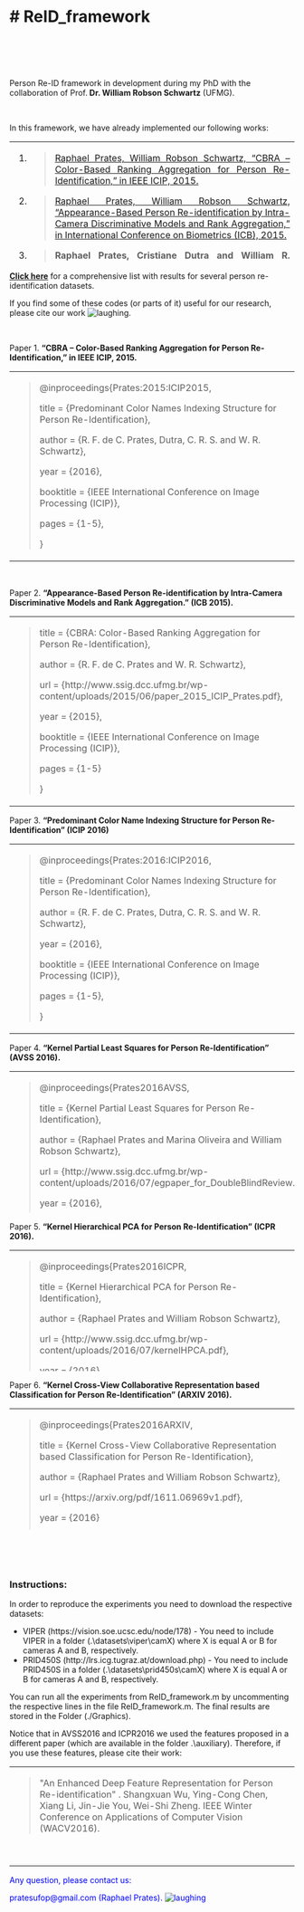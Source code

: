 <h1><strong># ReID_framework </strong></h1>
<h1>&nbsp;</h1>
<p>Person Re-ID framework in development during my PhD with the collaboration of Prof.<strong> Dr. William Robson Schwartz</strong> (UFMG).</p>
<p>&nbsp;</p>
<p>In this framework, we have already implemented our&nbsp;following works:</p>
<table style="height: 213px;" width="596">
<tbody>
<tr>
<td>
<ol>
<li style="text-align: justify;">
<blockquote><a title="Project Page - CBRA" href="http://www.ssig.dcc.ufmg.br/icip-cbra-color-based-ranking-aggregation-for-person-re-identification/">Raphael Prates, William Robson Schwartz, &ldquo;CBRA &ndash; Color-Based Ranking Aggregation for Person Re-Identification,&rdquo; in IEEE ICIP, 2015.</a></blockquote>
</li>
<li style="text-align: justify;">
<blockquote><a title="Project Page - ICB 2015" href="http://www.ssig.dcc.ufmg.br/icb-2015-appearance-based-person-re-identification/">Raphael Prates, William Robson Schwartz, &ldquo;Appearance-Based Person Re-identification by Intra-Camera Discriminative Models and Rank Aggregation,&rdquo; in International Conference on Biometrics (ICB), 2015.</a></blockquote>
</li>
<li style="text-align: justify;">
<blockquote><strong><strong>Raphael Prates, Cristiane Dutra and William R. Schwartz, &ldquo;<strong>Predominant Color Name Indexing Structure For Person Re-Identification</strong></strong></strong><strong>,&rdquo; in IEEE ICIP, 2016.</strong></blockquote>
</li>
<li style="text-align: justify;">
<blockquote><a title="Project Page - AVSS2016" href="http://www.ssig.dcc.ufmg.br/kernel-partial-least-squares-for-person-re-identification-avss-2016/">Raphael Prates, Marina Oliveira and William Robson Schwartz, &ldquo;Kernel Partial Least Squares for Person Re-Identification,&rdquo; in IEEE AVSS, 2016.</a></blockquote>
</li>
<li style="text-align: justify;">
<blockquote><a title="Project Page - ICPR 2016" href="http://www.ssig.dcc.ufmg.br/kernel-hierarchical-pca-for-person-re-identification-icpr-2016/">Raphael Prates and William Robson Schwartz, &ldquo;Kernel Hierarchical PCA for Person Re-Identification,&rdquo; in ICPR, 2016.</a></blockquote>
</li>
<li style="text-align: justify;">
<blockquote><a title="Project Page - ARXIV 2016" href="http://www.ssig.dcc.ufmg.br/kernel-cross-view-collaborative-representation-based-classification-for-person-re-identification/"> Raphael Prates and William Robson Schwartz, &ldquo; Kernel Cross-View Collaborative Representation based Classification for Person Re-Identification &rdquo; in ARXIV, 2016.</a></blockquote>
</li>
</ol>
</td>
</tr>
</tbody>
</table>
<p><a href="http://www.ssig.dcc.ufmg.br/reid-results/"><strong>Click here</strong></a> for a comprehensive list with&nbsp;results for several person re-identification datasets.</p>
<p>If you find some of these codes (or parts of it) useful for our research, please cite our work&nbsp;<img src="https://html-online.com/editor/tinymce/plugins/emoticons/img/smiley-laughing.gif" alt="laughing" />.&nbsp;</p>
<p>&nbsp;</p>
<p>Paper 1.&nbsp;<strong>&ldquo;CBRA &ndash; Color-Based Ranking Aggregation for Person Re-Identification,&rdquo; in IEEE ICIP, 2015.</strong></p>
<table>
<tbody>
<tr>
<td>
<blockquote>
<p>@inproceedings{Prates:2015:ICIP2015,</p>
<p>title = {Predominant Color Names Indexing Structure for Person Re-Identification},</p>
<p>author = {R. F. de C. Prates, Dutra, C. R. S. and W. R. Schwartz},</p>
<p>year = {2016},</p>
<p>booktitle = {IEEE International Conference on Image Processing (ICIP)},</p>
<p>pages = {1-5},</p>
<p>}</p>
</blockquote>
</td>
</tr>
</tbody>
</table>
<p>&nbsp;</p>
<p>Paper 2.&nbsp;<strong>&ldquo;Appearance-Based Person Re-identification by Intra-Camera Discriminative Models and Rank Aggregation.&rdquo; (ICB 2015).</strong></p>
<table>
<tbody>
<tr>
<td>
<blockquote>
<p>title = {CBRA: Color-Based Ranking Aggregation for Person Re-Identification},</p>
<p>author = {R. F. de C. Prates and W. R. Schwartz},</p>
<p>url = {http://www.ssig.dcc.ufmg.br/wp-content/uploads/2015/06/paper_2015_ICIP_Prates.pdf},</p>
<p>year = {2015},</p>
<p>booktitle = {IEEE International Conference on Image Processing (ICIP)},</p>
<p>pages = {1-5}</p>
<p>}</p>
</blockquote>
</td>
</tr>
</tbody>
</table>
<p>Paper 3.&nbsp;<strong>&ldquo;Predominant Color Name Indexing Structure for Person Re-Identification&rdquo; (ICIP 2016)</strong></p>
<table>
<tbody>
<tr>
<td>
<blockquote>
<p>@inproceedings{Prates:2016:ICIP2016,</p>
<p>title = {Predominant Color Names Indexing Structure for Person Re-Identification},</p>
<p>author = {R. F. de C. Prates, Dutra, C. R. S. and W. R. Schwartz},</p>
<p>year = {2016},</p>
<p>booktitle = {IEEE International Conference on Image Processing (ICIP)},</p>
<p>pages = {1-5},</p>
<p>}</p>
</blockquote>
</td>
</tr>
</tbody>
</table>
<p>Paper 4.&nbsp;<strong>&ldquo;Kernel Partial Least Squares for Person Re-Identification&rdquo; (AVSS 2016).</strong></p>
<table style="height: 250px;" width="591">
<tbody>
<tr>
<td>
<blockquote>
<p>@inproceedings{Prates2016AVSS,</p>
<p>title = {Kernel Partial Least Squares for Person Re-Identification},</p>
<p>author = {Raphael Prates and Marina Oliveira and William Robson Schwartz},</p>
<p>url = {http://www.ssig.dcc.ufmg.br/wp-content/uploads/2016/07/egpaper_for_DoubleBlindReview.pdf},</p>
<p>year = {2016},</p>
<p>date = {2016-08-24},</p>
<p>booktitle = {IEEE International Conference on Advanced Video and Signal-Based Surveillance (AVSS)}</p>
<p>}</p>
</blockquote>
</td>
</tr>
</tbody>
</table>
<p>Paper 5.&nbsp;<strong>&ldquo;Kernel Hierarchical PCA for Person Re-Identification&rdquo; (ICPR 2016).</strong></p>
<table style="height: 214px;" width="578">
<tbody>
<tr>
<td>
<blockquote>
<p>@inproceedings{Prates2016ICPR,</p>
<p>title = {Kernel Hierarchical PCA for Person Re-Identification},</p>
<p>author = {Raphael Prates and William Robson Schwartz},</p>
<p>url = {http://www.ssig.dcc.ufmg.br/wp-content/uploads/2016/07/kernelHPCA.pdf},</p>
<p>year = {2016},</p>
<p>date = {2016-12-13},</p>
<p>booktitle = {23th International Conference on Pattern Recognition, ICPR 2016, Cancun, MEXICO, December 4-8, 2016.}</p>
<p>}</p>
</blockquote>
</td>
</tr>
</tbody>
</table>
<p>Paper 6.&nbsp;<strong>&ldquo;Kernel Cross-View Collaborative Representation based Classification for Person Re-Identification&rdquo; (ARXIV 2016).</strong></p>
<table style="height: 214px;" width="578">
<tbody>
<tr>
<td>
<blockquote>
<p>@inproceedings{Prates2016ARXIV,</p>
<p>title = {Kernel Cross-View Collaborative Representation based Classification for Person Re-Identification},</p>
<p>author = {Raphael Prates and William Robson Schwartz},</p>
<p>url = {https://arxiv.org/pdf/1611.06969v1.pdf},</p>
<p>year = {2016}</p>
<p>}</p>
</blockquote>
</td>
</tr>
</tbody>
</table>
<p>&nbsp;</p>
<p>&nbsp;</p>
<h3>Instructions:</h3>
<p>In order to reproduce the experiments you need to download the respective datasets:</p>
<ul>
<li>VIPER (https://vision.soe.ucsc.edu/node/178) - You need to include VIPER in a folder (.\datasets\viper\camX) where X is equal A or B for cameras A and B, respectively.</li>
<li>PRID450S (http://lrs.icg.tugraz.at/download.php) - You need to include PRID450S in a folder (.\datasets\prid450s\camX) where X is equal A or B for cameras A and B, respectively.</li>
</ul>
<p>You can run all the experiments from ReID_framework.m by uncommenting the respective lines in the file ReID_framework.m. The final results are stored in the Folder (./Graphics).</p>
<p>Notice that in AVSS2016 and ICPR2016 we used the features proposed in a different&nbsp;paper (which are available in the folder .\auxiliary). Therefore, if you use these features, please cite their work:</p>
<table>
<tbody>
<tr>
<td>
<blockquote>
<p>"An Enhanced Deep Feature Representation for Person Re-identification" . Shangxuan Wu, Ying-Cong Chen, Xiang Li, Jin-Jie You, Wei-Shi Zheng. IEEE Winter Conference on Applications of Computer Vision (WACV2016).</p>
</blockquote>
<p>&nbsp;</p>
</td>
</tr>
</tbody>
</table>
<p><span style="color: #0000ff;">Any question, please contact us:</span></p>
<p><span style="color: #0000ff;">pratesufop@gmail.com (Raphael Prates).&nbsp;<img src="https://html-online.com/editor/tinymce/plugins/emoticons/img/smiley-laughing.gif" alt="laughing" /></span><br /> <br /> </p>
<p>&nbsp;</p>

